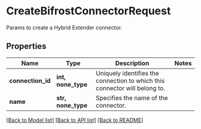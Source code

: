 # CreateBifrostConnectorRequest

Params to create a Hybrid Extender connector.

## Properties
Name | Type | Description | Notes
------------ | ------------- | ------------- | -------------
**connection_id** | **int, none_type** | Uniquely identifies the connection to which this connector will belong to. | 
**name** | **str, none_type** | Specifies the name of the connector. | 

[[Back to Model list]](../README.md#documentation-for-models) [[Back to API list]](../README.md#documentation-for-api-endpoints) [[Back to README]](../README.md)


